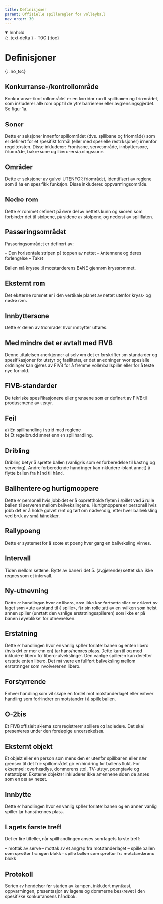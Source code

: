 ```yaml
---
title: Definisjoner
parent: Offisielle spilleregler for volleyball
nav_order: 30
---
```


<details open markdown="block">
  <summary>
    Innhold
  </summary>
  {: .text-delta }
- TOC
{:toc}
</details>

# Definisjoner
{: .no_toc}

## Konkurranse-/kontrollområde

Konkurranse-/kontrollområdet er en korridor rundt spillbanen og friområdet,
som inkluderer alle rom opp til de ytre barrierene eller avgrensingsgjerdet.
Se figur 1a.

## Soner

Dette er seksjoner innenfor spillområdet (dvs. spillbane og friområde) som er
definert for et spesifikt formål (eller med spesielle restriksjoner) innenfor
regelteksten. Disse inkluderer: Frontsone, serveområde, innbyttersone, 
friområde, bakre sone og libero-erstatningssone.

## Områder

Dette er seksjoner av gulvet UTENFOR friområdet, identifisert av reglene som
å ha en spesifikk funksjon. Disse inkluderer: oppvarmingsområde.

## Nedre rom

Dette er rommet definert på øvre del av nettets bunn og snoren som forbinder
det til stolpene, på sidene av stolpene, og nederst av spillflaten.

## Passeringsområdet

Passeringsområdet er definert av:

– Den horisontale stripen på toppen av nettet
– Antennene og deres forlengelse
– Taket

Ballen må krysse til motstanderens BANE gjennom kryssrommet.

## Eksternt rom

Det eksterne rommet er i den vertikale planet av nettet utenfor kryss- og nedre rom.

## Innbyttersone

Dette er delen av friområdet hvor innbytter utføres.

## Med mindre det er avtalt med FIVB

Denne uttalelsen anerkjenner at selv om det er forskrifter om standarder og
spesifikasjoner for utstyr og fasiliteter, er det anledninger hvor spesielle
ordninger kan gjøres av FIVB for å fremme volleyballspillet eller for å teste
nye forhold.

## FIVB-standarder

De tekniske spesifikasjonene eller grensene som er definert av FIVB til
produsentene av utstyr.

## Feil

a) En spillhandling i strid med reglene.<br>
b) Et regelbrudd annet enn en spillhandling.

## Dribling

Dribling betyr å sprette ballen (vanligvis som en forberedelse til kasting og
servering). Andre forberedende handlinger kan inkludere (blant annet) å flytte
ballen fra hånd til hånd.

## Ballhentere og hurtigmoppere

Dette er personell hvis jobb det er å opprettholde flyten i spillet ved å rulle
ballen til serveren mellom ballvekslingene. Hurtigmoppere er personell hvis jobb
det er å holde gulvet rent og tørt om nødvendig, etter hver ballveksling ved 
bruk av små håndklær.

## Rallypoeng

Dette er systemet for å score et poeng hver gang en ballveksling vinnes.

## Intervall

Tiden mellom settene. Bytte av baner i det 5. (avgjørende) settet skal ikke
regnes som et intervall.

## Ny-utnevning

Dette er handlingen hvor en libero, som ikke kan fortsette eller er erklært
av laget som «ute av stand til å spille», får sin rolle tatt av en hvilken
som helst annen spiller (unntatt den vanlige erstatningsspilleren) som ikke
er på banen i øyeblikket for utnevnelsen.

## Erstatning

Dette er handlingen hvor en vanlig spiller forlater banen og enten libero
(hvis det er mer enn en) tar hans/hennes plass. Dette kan til og med inkludere
libero for libero-utvekslinger. Den vanlige spilleren kan deretter erstatte
enten libero. Det må være en fullført ballveksling mellom erstatninger
som involverer en libero.

## Forstyrrende

Enhver handling som vil skape en fordel mot motstanderlaget eller enhver
handling som forhindrer en motstander i å spille ballen.

## O-2bis

Et FIVB offisielt skjema som registrerer spillere og lagledere. Det skal
presenteres under den foreløpige undersøkelsen.

## Eksternt objekt

Et objekt eller en person som mens den er utenfor spillbanen eller nær
grensen til det frie spillområdet gir en hindring for ballens flukt.
For eksempel: overheadlys, dommerens stol, TV-utstyr, poengtavle og
nettstolper. Eksterne objekter inkluderer ikke antennene siden de anses
som en del av nettet.

## Innbytte

Dette er handlingen hvor en vanlig spiller forlater banen og en annen vanlig
spiller tar hans/hennes plass.

## Lagets første treff

Det er fire tilfeller, når spillhandlingen anses som lagets første treff:

– mottak av serve
– mottak av et angrep fra motstanderlaget
– spille ballen som spretter fra egen blokk
– spille ballen som spretter fra motstanderens blokk

## Protokoll

Serien av hendelser før starten av kampen, inkludert myntkast, oppvarmingen,
presentasjon av lagene og dommerne beskrevet i den spesifikke konkurransens
håndbok.
